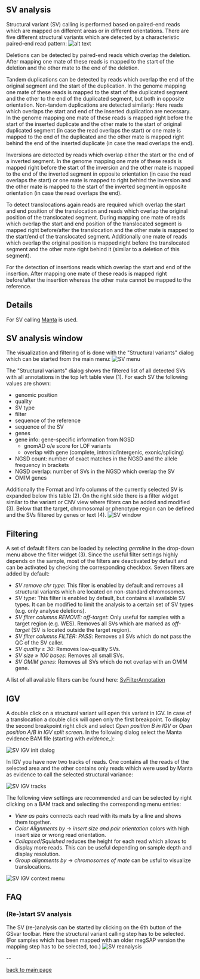 ## SV analysis

Structural variant (SV) calling is performed based on paired-end reads which are mapped on different areas or in different orientations.
There are five different structural variants which are detected by a characteristic paired-end read pattern:
![alt text](sv_read_pattern.png)

Deletions can be detected by paired-end reads which overlap the deletion. After mapping one mate of these reads is mapped to the start of the deletion and the other mate to the end of the deletion. 

Tandem duplications can be detected by reads which overlap the end of the original segment and the start of the duplication. In the genome mapping one mate of these reads is mapped to the start of the duplicated segment and the other to the end of the duplicated segment, but both in opposite orientation. Non-tandem duplications are detected similarly: Here reads which overlaps the start and end of the inserted duplication are necessary. In the genome mapping one mate of these reads is mapped right before the start of the inserted duplicate and the other mate to the start of original duplicated segment (in case the read overlaps the start) or one mate is mapped to the end of the duplicated and the other mate is mapped right behind the end of the inserted duplicate (in case the read overlaps the end).

Inversions are detected by reads which overlap either the start or the end of a inverted segment. In the genome mapping one mate of these reads is mapped right before the start of the inversion and the other mate is mapped to the end of the inverted segment in opposite orientation (in case the read overlaps the start) or one mate is mapped to right behind the inversion and the other mate is mapped to the start of the inverted segment in opposite orientation (in case the read overlaps the end).

To detect translocations again reads are required which overlap the start and end position of the translocation and reads which overlap the original position of the translocated segment. During mapping one mate of reads which overlap the start and end position of the translocated segment is mapped right before/after the translocation and the other mate is mapped to the start/end of the translocated segment. Additionally one mate of reads which overlap the original position is mapped right before the translocated segment and the other mate right behind it (similar to a deletion of this segment).

For the detection of insertions reads which overlap the start and end of the insertion. After mapping one mate of these reads is mapped right before/after the insertion whereas the other mate cannot be mapped to the reference.


## Details

For SV calling [Manta](https://github.com/Illumina/manta) is used.

## SV analysis window

The visualization and filtering of is done with the "Structural variants" dialog which can be started from the main menu:
![SV menu](sv_menu.png)

The "Structural variants" dialog shows the filtered list of all detected SVs with all annotations in the top left table view (1). For each SV the following values are shown:

* genomic position
* quality
* SV type
* filter
* sequence of the reference
* sequence of the SV
* genes
* gene info: gene-specific information from NGSD
	* gnomAD o/e score for LOF variants
	* overlap with gene (complete, intronic/intergenic, exonic/splicing) 
* NGSD count: number of exact matches in the NGSD and the allele frequency in brackets
* NGSD overlap: number of SVs in the NGSD which overlap the SV
* OMIM genes	

Additionally the Format and Info columns of the currently selected SV is expanded below this table (2). On the right side there is a filter widget similar to the variant or CNV view where filters can be added and modified (3). Below that the target, chromosomal or phenotype region can be defined and the SVs filtered by genes or text (4). 
![SV window](sv_window.png)

## Filtering

A set of default filters can be loaded by selecting *germline* in the drop-down menu above the filter widget (3). Since the useful filter settings highly depends on the sample, most of the filters are deactivated by default and can be activated by checking the corresponding checkbox. Seven filters are added by default:

* *SV remove chr type*: This filter is enabled by default and removes all structural variants which are located on non-standard chromosomes.
* *SV type*: This filter is enabled by default, but contains all available SV types. It can be modified to limit the analysis to a certain set of SV types (e.g. only analyse deletions).
* *SV filter columns REMOVE: off-target*: Only useful for samples with a target region (e.g. WES). Removes all SVs which are marked as *off-target* (SV is located outside the target region).
* *SV filter columns FILTER: PASS*: Removes all SVs which do not pass the QC of the SV caller.
* *SV quality ≥ 30*: Removes low-quality SVs.
* *SV size ≥ 100 bases*: Removes all small SVs.
* *SV OMIM genes*: Removes all SVs which do not overlap with an OMIM gene.

A list of all available filters can be found here: [SvFilterAnnotation](https://github.com/imgag/ngs-bits/blob/master/doc/tools/SvFilterAnnotations.md)

## IGV

A double click on a structural variant will open this variant in IGV. In case of a translocation a double click will open only the first breakpoint. To display the second breakpoint right click and select *Open position B in IGV* or *Open position A/B in IGV split screen*. In the following dialog select the Manta evidence BAM file (starting with *evidence_*):

![SV IGV init dialog](sv_igv_initdlg.png)

In IGV you have now two tracks of reads. One contains all the reads of the selected area and the other contains only reads wihich were used by Manta as evidence to call the selected structural variance:

![SV IGV tracks](sv_igv_tracks.png)

The following view settings are recommended and can be selected by right clicking on a BAM track and selecting the corresponding menu entries:

* *View as pairs* connects each read with its mats by a line and shows them together.
* *Color Alignments by* -> *insert size and pair orientation* colors with high insert size or wrong read orientation.
* *Collapsed*/*Squished* reduces the height for each read which allows to display more reads. This can be useful depending on sample depth and display resolution.
* *Group alignments by* -> *chromosomes of mate* can be usful to visualize translocations.

![SV IGV context menu](sv_igv_contextMenu.png)



## FAQ

### (Re-)start SV analysis

The SV (re-)analysis can be started by clicking on the 6th button of the GSvar toolbar. Here the structural variant calling step has to be selected. (For samples which has been mapped with an older megSAP version the mapping step has to be selected, too.)
![SV reanalysis](sv_reanalysis.png)


--

[back to main page](index.md)

























